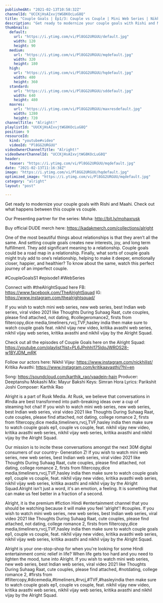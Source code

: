 ```yaml
---
publishedAt: "2021-02-13T10:58:32Z"
channelId: "UCCKjHsAIxvjtWG8KOcLuG8Q"
title: "Couple Goals | Ep1/3: Couple vs Couple | Mini Web Series | Nikhil Vijay & Kritika Avasthi | Alright!"
description: "Get ready to modernize your couple goals with Rishi and Maahi. Check out what happens between this couple vs couple.\n\nOur Presenting partner for the series:\nMoha: http://bit.ly/mohaxrusk\n\nBuy official DUDE merch here: https://kadakmerch.com/collections/alright\n\nOne of the most beautiful things about relationships is that they aren’t all the same. And setting couple goals creates new interests, joy, and long term fulfillment. They add significant meaning to a relationship.\nCouple goals could be a road map in a relationship. Finally, what sorts of couple goals might truly add to one’s relationship, helping to make it deeper, emotionally closer, happier, and healthier? To know about the same, watch this perfect journey of an imperfect couple.\n\n#CoupleGoalsS1 #episode1 #WebSeries\n\nConnect with #theAlrightSquad here\nFB: https://www.facebook.com/TheAlrightSquad\nIG: https://www.instagram.com/thealrightsquad/\n\nIf you wish to watch mini web series, new web series, best Indian web series, viral video 2021 like Thoughts During Suhaag Raat, cute couples, please find attached, not dating, #collegeromance2, firsts from filtercopy,dice media,timeliners,rvcj,TVF,hasley india then make sure to watch couple goals feat. nikhil vijay new video, kritika avasthi web series, nikhil vijay web series, kritika avasthi and nikhil vijay by the Alright Squad.\n\nCheck out all the episodes of Couple Goals here on the Alright Squad: https://youtube.com/playlist?list=PL6JPnhhI175ldoJWROS28-w1BYJDM_mRK\n\nFollow our actors here:\nNikhil Vijay: https://www.instagram.com/nickhilist/\nKritika Avasthi: https://www.instagram.com/kritikaavasthi/?hl=en\n\nSong: https://soundcloud.com/karthik_rao/yaadein-hain\nProducer: Deeptanshu Mokashi\nMix: Mayur Bakshi\nKeys: Simran Hora\nLyrics: Parikshit Joshi\nComposer: Karthik Rao\n\nAlright is a part of Rusk Media. At Rusk, we believe that conversations in #India are best transformed into path-breaking ideas over a cup of steaming hot chai! If you wish to watch mini web series, new web series, best Indian web series, viral video 2021 like Thoughts During Suhaag Raat, cute couples, please find attached, not dating, college romance 2, firsts from filtercopy,dice media,timeliners,rvcj,TVF,hasley india then make sure to watch couple goals ep1, couple vs couple, feat. nikhil vijay new video, kritika avasthi web series, nikhil vijay web series, kritika avasthi and nikhil vijay by the Alright Squad.\n\nOur mission is to incite these conversations amongst the next 30M digital consumers of our country- Generation Z! If you wish to watch mini web series, new web series, best Indian web series, viral video 2021 like Thoughts During Suhaag Raat, cute couples, please find attached, not dating, college romance 2, firsts from filtercopy,dice media,timeliners,rvcj,TVF,hasley india then make sure to watch couple goals ep1, couple vs couple, feat. nikhil vijay new video, kritika avasthi web series, nikhil vijay web series, kritika avasthi and nikhil vijay by the Alright Squad.Alright isn't just a word, it's an emotion, a feeling. It is something that can make us feel better in a fraction of a second.\n\nAlright, it is the premium #fiction Hindi #entertainment channel that you should be watching because it will make you feel 'alright'! #couples. If you wish to watch mini web series, new web series, best Indian web series, viral video 2021 like Thoughts During Suhaag Raat, cute couples, please find attached, not dating, college romance 2, firsts from filtercopy,dice media,timeliners,rvcj,TVF,hasley india then make sure to watch couple goals ep1, couple vs couple, feat. nikhil vijay new video, kritika avasthi web series, nikhil vijay web series, kritika avasthi and nikhil vijay by the Alright Squad.\n\nAlright is your one-stop-shop for when you're looking for some Hindi entertainment comic relief in life? When life gets too hard and you need to lighten the mood, tune into Alright. If you wish to watch mini web series, new web series, best Indian web series, viral video 2021 like Thoughts During Suhaag Raat, cute couples, please find attached, #notdating, college romance 2, #firsts from #filtercopy,#dicemedia,#timeliners,#rvcj,#TVF,#hasleyindia then make sure to watch couple goals ep1, couple vs couple, feat. nikhil vijay new video, kritika avasthi web series, nikhil vijay web series, kritika avasthi and nikhil vijay by the Alright Squad."
thumbnails:
  default:
    url: "https://i.ytimg.com/vi/Pl8GG2URGUU/default.jpg"
    width: 120
    height: 90
  medium:
    url: "https://i.ytimg.com/vi/Pl8GG2URGUU/mqdefault.jpg"
    width: 320
    height: 180
  high:
    url: "https://i.ytimg.com/vi/Pl8GG2URGUU/hqdefault.jpg"
    width: 480
    height: 360
  standard:
    url: "https://i.ytimg.com/vi/Pl8GG2URGUU/sddefault.jpg"
    width: 640
    height: 480
  maxres:
    url: "https://i.ytimg.com/vi/Pl8GG2URGUU/maxresdefault.jpg"
    width: 1280
    height: 720
channelTitle: "Alright!"
playlistId: "UUCKjHsAIxvjtWG8KOcLuG8Q"
position: 9
resourceId:
  kind: "youtube#video"
  videoId: "Pl8GG2URGUU"
videoOwnerChannelTitle: "Alright!"
videoOwnerChannelId: "UCCKjHsAIxvjtWG8KOcLuG8Q"
header:
  teaser: "https://i.ytimg.com/vi/Pl8GG2URGUU/mqdefault.jpg"
date: "2021-02-13T11:16:38Z"
image: "https://i.ytimg.com/vi/Pl8GG2URGUU/hqdefault.jpg"
optimized_image: "https://i.ytimg.com/vi/Pl8GG2URGUU/mqdefault.jpg"
category: "alright"
layout: "post"

---
```

Get ready to modernize your couple goals with Rishi and Maahi. Check out what happens between this couple vs couple.

Our Presenting partner for the series:
Moha: http://bit.ly/mohaxrusk

Buy official DUDE merch here: https://kadakmerch.com/collections/alright

One of the most beautiful things about relationships is that they aren’t all the same. And setting couple goals creates new interests, joy, and long term fulfillment. They add significant meaning to a relationship.
Couple goals could be a road map in a relationship. Finally, what sorts of couple goals might truly add to one’s relationship, helping to make it deeper, emotionally closer, happier, and healthier? To know about the same, watch this perfect journey of an imperfect couple.

#CoupleGoalsS1 #episode1 #WebSeries

Connect with #theAlrightSquad here
FB: https://www.facebook.com/TheAlrightSquad
IG: https://www.instagram.com/thealrightsquad/

If you wish to watch mini web series, new web series, best Indian web series, viral video 2021 like Thoughts During Suhaag Raat, cute couples, please find attached, not dating, #collegeromance2, firsts from filtercopy,dice media,timeliners,rvcj,TVF,hasley india then make sure to watch couple goals feat. nikhil vijay new video, kritika avasthi web series, nikhil vijay web series, kritika avasthi and nikhil vijay by the Alright Squad.

Check out all the episodes of Couple Goals here on the Alright Squad: https://youtube.com/playlist?list=PL6JPnhhI175ldoJWROS28-w1BYJDM_mRK

Follow our actors here:
Nikhil Vijay: https://www.instagram.com/nickhilist/
Kritika Avasthi: https://www.instagram.com/kritikaavasthi/?hl=en

Song: https://soundcloud.com/karthik_rao/yaadein-hain
Producer: Deeptanshu Mokashi
Mix: Mayur Bakshi
Keys: Simran Hora
Lyrics: Parikshit Joshi
Composer: Karthik Rao

Alright is a part of Rusk Media. At Rusk, we believe that conversations in #India are best transformed into path-breaking ideas over a cup of steaming hot chai! If you wish to watch mini web series, new web series, best Indian web series, viral video 2021 like Thoughts During Suhaag Raat, cute couples, please find attached, not dating, college romance 2, firsts from filtercopy,dice media,timeliners,rvcj,TVF,hasley india then make sure to watch couple goals ep1, couple vs couple, feat. nikhil vijay new video, kritika avasthi web series, nikhil vijay web series, kritika avasthi and nikhil vijay by the Alright Squad.

Our mission is to incite these conversations amongst the next 30M digital consumers of our country- Generation Z! If you wish to watch mini web series, new web series, best Indian web series, viral video 2021 like Thoughts During Suhaag Raat, cute couples, please find attached, not dating, college romance 2, firsts from filtercopy,dice media,timeliners,rvcj,TVF,hasley india then make sure to watch couple goals ep1, couple vs couple, feat. nikhil vijay new video, kritika avasthi web series, nikhil vijay web series, kritika avasthi and nikhil vijay by the Alright Squad.Alright isn't just a word, it's an emotion, a feeling. It is something that can make us feel better in a fraction of a second.

Alright, it is the premium #fiction Hindi #entertainment channel that you should be watching because it will make you feel 'alright'! #couples. If you wish to watch mini web series, new web series, best Indian web series, viral video 2021 like Thoughts During Suhaag Raat, cute couples, please find attached, not dating, college romance 2, firsts from filtercopy,dice media,timeliners,rvcj,TVF,hasley india then make sure to watch couple goals ep1, couple vs couple, feat. nikhil vijay new video, kritika avasthi web series, nikhil vijay web series, kritika avasthi and nikhil vijay by the Alright Squad.

Alright is your one-stop-shop for when you're looking for some Hindi entertainment comic relief in life? When life gets too hard and you need to lighten the mood, tune into Alright. If you wish to watch mini web series, new web series, best Indian web series, viral video 2021 like Thoughts During Suhaag Raat, cute couples, please find attached, #notdating, college romance 2, #firsts from #filtercopy,#dicemedia,#timeliners,#rvcj,#TVF,#hasleyindia then make sure to watch couple goals ep1, couple vs couple, feat. nikhil vijay new video, kritika avasthi web series, nikhil vijay web series, kritika avasthi and nikhil vijay by the Alright Squad.